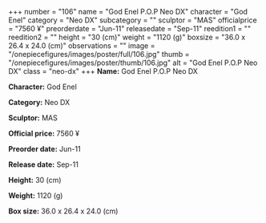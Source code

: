 +++
number = "106"
name = "God Enel P.O.P Neo DX"
character = "God Enel"
category = "Neo DX"
subcategory = ""
sculptor = "MAS"
officialprice = "7560 ¥"
preorderdate = "Jun-11"
releasedate = "Sep-11"
reedition1 = ""
reedition2 = ""
height = "30 (cm)"
weight = "1120 (g)"
boxsize = "36.0 x 26.4 x 24.0 (cm)"
observations = ""
image = "/onepiecefigures/images/poster/full/106.jpg"
thumb = "/onepiecefigures/images/poster/thumb/106.jpg"
alt = "God Enel P.O.P Neo DX"
class = "neo-dx"
+++
**Name:** God Enel P.O.P Neo DX

**Character:** God Enel

**Category:** Neo DX 

**Sculptor:** MAS

**Official price:** 7560 ¥

**Preorder date:** Jun-11

**Release date:** Sep-11

**Height:** 30 (cm)

**Weight:** 1120 (g)

**Box size:** 36.0 x 26.4 x 24.0 (cm)

